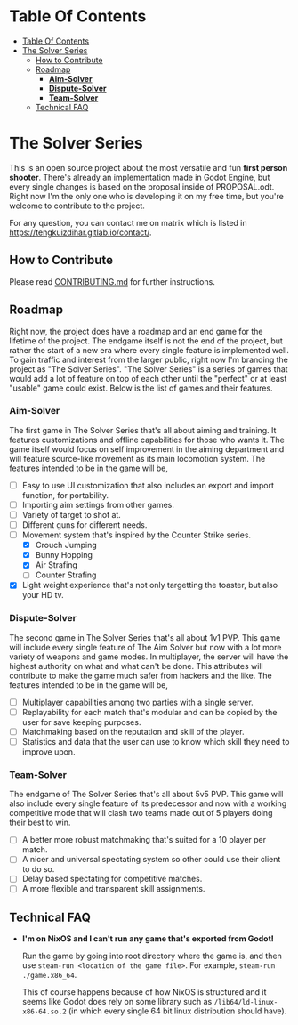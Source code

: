 # Table Of Contents
- [Table Of Contents](#table-of-contents)
- [The Solver Series](#the-solver-series)
  - [How to Contribute](#how-to-contribute)
  - [Roadmap](#roadmap)
    - [**Aim-Solver**](#aim-solver)
    - [**Dispute-Solver**](#dispute-solver)
    - [**Team-Solver**](#team-solver)
  - [Technical FAQ](#technical-faq)

# The Solver Series

This is an open source project about the most versatile and fun **first person shooter**. There's already an implementation made in Godot Engine, but every single changes is based on the proposal inside of PROPOSAL.odt. Right now I'm the only one who is developing it on my free time, but you're welcome to contribute to the project.

For any question, you can contact me on matrix which is listed in https://tengkuizdihar.gitlab.io/contact/.

## How to Contribute

Please read [CONTRIBUTING.md](CONTRIBUTING.md) for further instructions.

## Roadmap

Right now, the project does have a roadmap and an end game for the lifetime of the project. The endgame itself is not the end of the project, but rather the start of a new era where every single feature is implemented well. To gain traffic and interest from the larger public, right now I'm branding the project as "The Solver Series". "The Solver Series" is a series of games that would add a lot of feature on top of each other until the "perfect" or at least "usable" game could exist. Below is the list of games and their features.

### **Aim-Solver**

The first game in The Solver Series that's all about aiming and training. It features customizations and offline capabilities for those who wants it. The game itself would focus on self improvement in the aiming department and will feature source-like movement as its main locomotion system. The features intended to be in the game will be,

- [ ] Easy to use UI customization that also includes an export and import function, for portability.
- [ ] Importing aim settings from other games.
- [ ] Variety of target to shot at.
- [ ] Different guns for different needs.
- [ ] Movement system that's inspired by the Counter Strike series.
  - [x] Crouch Jumping
  - [x] Bunny Hopping
  - [x] Air Strafing
  - [ ] Counter Strafing
- [x] Light weight experience that's not only targetting the toaster, but also your HD tv.

### **Dispute-Solver**

The second game in The Solver Series that's all about 1v1 PVP. This game will include every single feature of The Aim Solver but now with a lot more variety of weapons and game modes. In multiplayer, the server will have the highest authority on what and what can't be done. This attributes will contribute to make the game much safer from hackers and the like. The features intended to be in the game will be,

- [ ] Multiplayer capabilities among two parties with a single server.
- [ ] Replayability for each match that's modular and can be copied by the user for save keeping purposes.
- [ ] Matchmaking based on the reputation and skill of the player.
- [ ] Statistics and data that the user can use to know which skill they need to improve upon.

### **Team-Solver**

The endgame of The Solver Series that's all about 5v5 PVP. This game will also include every single feature of its predecessor and now with a working competitive mode that will clash two teams made out of 5 players doing their best to win. 

- [ ] A better more robust matchmaking that's suited for a 10 player per match.
- [ ] A nicer and universal spectating system so other could use their client to do so.
- [ ] Delay based spectating for competitive matches.
- [ ] A more flexible and transparent skill assignments.

## Technical FAQ

- **I'm on NixOS and I can't run any game that's exported from Godot!**
  
  Run the game by going into root directory where the game is, and then use `steam-run <location of the game file>`. For example, `steam-run ./game.x86_64`. 
    
  This of course happens because of how NixOS is structured and it seems like Godot does rely on some library such as `/lib64/ld-linux-x86-64.so.2` (in which every single 64 bit linux distribution should have).